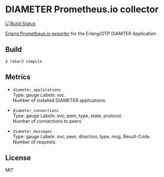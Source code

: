 DIAMETER Prometheus.io collector
================================
[![Build Status][travis badge]][travis]

[Erlang Prometheus.io exporter](https://github.com/deadtrickster/prometheus.erl) for the
Erlang/OTP DIAMTER Application

Build
-----

    $ rebar3 compile

Metrics
-------

* `diameter_applications`<br />
Type: gauge
Labels: svc.<br />
Number of installed DIAMETER applications.

* `diameter_connections`<br />
Type: gauge
Labels: svc, peer, type, state, protocol.<br />
Number of connections to peers.

* `diameter_messages`<br />
Type: gauge
Labels: svc, peer, direction, type, msg, Result-Code.<br />
Number of requests.

## License

MIT

<!-- Badges -->
[travis]: https://travis-ci.com/travelping/prometheus_diameter_collector
[travis badge]: https://img.shields.io/travis/com/travelping/prometheus_diameter_collector/master.svg?style=flat-square
